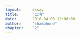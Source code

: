 ```yaml
---
layout:     essay
title:      "二清"
date:       2018-04-03 12:00:00
author:     "shamphone"
chapter:	"2"
---
```


